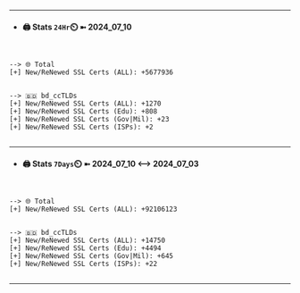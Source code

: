 

---
- #### 🖨️ **Stats** `24Hr`⏲️ ➼ 2024_07_10
```console


--> 🌐 Total
[+] New/ReNewed SSL Certs (ALL): +5677936


--> 🇧🇩 bd_ccTLDs
[+] New/ReNewed SSL Certs (ALL): +1270
[+] New/ReNewed SSL Certs (Edu): +808
[+] New/ReNewed SSL Certs (Gov|Mil): +23
[+] New/ReNewed SSL Certs (ISPs): +2


```

---
- #### 🖨️ **Stats** `7Days`⏲️ ➼ 2024_07_10 <--> 2024_07_03
```console


--> 🌐 Total
[+] New/ReNewed SSL Certs (ALL): +92106123


--> 🇧🇩 bd_ccTLDs
[+] New/ReNewed SSL Certs (ALL): +14750
[+] New/ReNewed SSL Certs (Edu): +4494
[+] New/ReNewed SSL Certs (Gov|Mil): +645
[+] New/ReNewed SSL Certs (ISPs): +22


```

---

